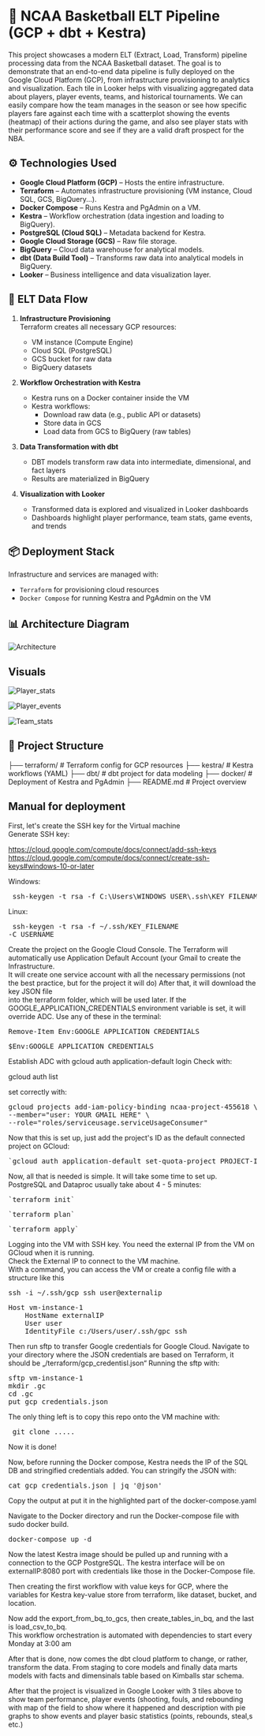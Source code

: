 # 🏀 NCAA Basketball ELT Pipeline (GCP + dbt + Kestra)

This project showcases a modern ELT (Extract, Load, Transform) pipeline processing data from the NCAA Basketball dataset. The goal is to demonstrate that an end-to-end data pipeline is fully deployed on the Google Cloud Platform (GCP), from infrastructure provisioning to analytics and visualization. Each tile in Looker helps with visualizing aggregated data about players, player events, teams, and historical tournaments. We can easily compare how the team manages in the season or see how specific players fare against each time with a scatterplot showing the events (heatmap) of their actions during the game, and also see player stats with their performance score and see if they are a valid draft prospect for the NBA.

## ⚙️ Technologies Used

- **Google Cloud Platform (GCP)** – Hosts the entire infrastructure.
- **Terraform** – Automates infrastructure provisioning (VM instance, Cloud SQL, GCS, BigQuery...).
- **Docker Compose** – Runs Kestra and PgAdmin on a VM.
- **Kestra** – Workflow orchestration (data ingestion and loading to BigQuery).
- **PostgreSQL (Cloud SQL)** – Metadata backend for Kestra.
- **Google Cloud Storage (GCS)** – Raw file storage.
- **BigQuery** – Cloud data warehouse for analytical models.
- **dbt (Data Build Tool)** – Transforms raw data into analytical models in BigQuery.
- **Looker** – Business intelligence and data visualization layer.

## 🔄 ELT Data Flow

1. **Infrastructure Provisioning**  
   Terraform creates all necessary GCP resources:
   - VM instance (Compute Engine)
   - Cloud SQL (PostgreSQL)
   - GCS bucket for raw data
   - BigQuery datasets

2. **Workflow Orchestration with Kestra**  
   - Kestra runs on a Docker container inside the VM
   - Kestra workflows:
     - Download raw data (e.g., public API or datasets)
     - Store data in GCS
     - Load data from GCS to BigQuery (raw tables)

3. **Data Transformation with dbt**  
   - DBT models transform raw data into intermediate, dimensional, and fact layers
   - Results are materialized in BigQuery

4. **Visualization with Looker**  
   - Transformed data is explored and visualized in Looker dashboards
   - Dashboards highlight player performance, team stats, game events, and trends

## 📦 Deployment Stack

Infrastructure and services are managed with:
- `Terraform` for provisioning cloud resources
- `Docker Compose` for running Kestra and PgAdmin on the VM

## 📊 Architecture Diagram

![Architecture](./img/diagram.png)

## Visuals

![Player_stats](./img/player_stats.png) 

![Player_events](./img/player_events.png)  

![Team_stats](./img/team.png)  

## 📁 Project Structure
├── terraform/ # Terraform config for GCP resources 
├── kestra/ # Kestra workflows (YAML) 
├── dbt/ # dbt project for data modeling 
├── docker/ # Deployment of Kestra and PgAdmin 
├── README.md # Project overview


## Manual for deployment
First, let's create the SSH key for the Virtual machine  
Generate SSH key: 

https://cloud.google.com/compute/docs/connect/add-ssh-keys
https://cloud.google.com/compute/docs/connect/create-ssh-keys#windows-10-or-later

Windows:
<pre lang="markdown"> ssh-keygen -t rsa -f C:\Users\WINDOWS_USER\.ssh\KEY_FILENAME -C USERNAME</pre>  

Linux:<pre lang="markdown"> ssh-keygen -t rsa -f ~/.ssh/KEY_FILENAME -C USERNAME</pre>   

Create the project on the Google Cloud Console. The Terraform will automatically use Application Default Account (your Gmail to create the Infrastructure.  
It will create one service account with all the necessary permissions (not the best practice, but for the project it will do) After that, it will download the key JSON file  
into the terraform folder, which will be used later.
If the GOOGLE_APPLICATION_CREDENTIALS environment variable is set, it will override ADC. 
Use any of these in the terminal:
<pre lang="markdown">Remove-Item Env:GOOGLE_APPLICATION_CREDENTIALS</pre>
<pre lang="markdown">$Env:GOOGLE_APPLICATION_CREDENTIALS</pre>

Establish ADC with gcloud auth application-default login
Check with:

gcloud auth list 

set correctly with:
<pre lang="markdown">gcloud projects add-iam-policy-binding ncaa-project-455618 \
--member="user: YOUR GMAIL HERE" \
--role="roles/serviceusage.serviceUsageConsumer"</pre>

Now that this is set up, just add the project's ID as the default connected project on GCloud:
<pre lang="markdown">`gcloud auth application-default set-quota-project PROJECT-ID`</pre>

Now, all that is needed is simple. It will take some time to set up. PostgreSQL and Dataproc usually take about 4 - 5 minutes:
<pre lang="markdown">`terraform init`</pre>
<pre lang="markdown">`terraform plan`</pre>
<pre lang="markdown">`terraform apply`</pre>

Logging into the VM with SSH key. You need the external IP from the VM on GCloud when it is running.  
Check the External IP to connect to the VM machine.  
With a command, you can access the VM or create a config file with a  structure like this
<pre lang="markdown">ssh -i ~/.ssh/gcp_ssh user@externalip</pre> 

<pre lang="markdown">Host vm-instance-1
    HostName externalIP
    User user
    IdentityFile c:/Users/user/.ssh/gpc_ssh</pre>

Then run sftp to transfer Google credentials for Google Cloud. Navigate to your directory where the JSON credentials are based on Terraform, it should be „/terraform/gcp_credentisl.json“
Running the sftp with:
<pre lang="markdown">sftp vm-instance-1
mkdir .gc
cd .gc
put gcp_credentials.json</pre>

The only thing left is to copy this repo onto the VM machine with:
<pre lang="markdown"> git clone ..... </pre>
Now it is done!

Now, before running the Docker compose, Kestra needs the IP of the SQL DB and stringified credentials added.
You can stringify the JSON with: 

<pre lang="markdown">cat gcp_credentials.json | jq '@json'</pre>
Copy the output at put it in the highlighted part of the docker-compose.yaml  

Navigate to the Docker directory and run the Docker-compose file with sudo docker build.

<pre lang="markdown">docker-compose up -d</pre>

Now the latest Kestra image should be pulled up and running with a connection to the GCP PostgreSQL. The kestra interface will be on externalIP:8080 port
with credentials like those in the Docker-Compose file.

Then creating the first workflow with value keys for GCP, where the variables for Kestra key-value store from terraform, like dataset, bucket, and location. 

Now add the export_from_bq_to_gcs, then create_tables_in_bq, and the last is load_csv_to_bq.  
This workflow orchestration is automated with dependencies to start every Monday at 3:00 am

After that is done, now comes the dbt cloud platform to change, or rather, transform the data. From staging to core models and finally data marts models with facts and dimensinals table based on Kimballs star schema.

After that the project is visualized in Google Looker with 3 tiles above to show team performance, player events (shooting, fouls, and rebounding with map of the field to show where it happened and description with pie graphs to show events and player basic statistics (points, rebounds, steal,s etc.)





